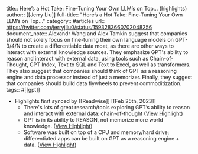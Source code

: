 title:: Here’s a Hot Take: Fine-Tuning Your Own LLM’s on Top... (highlights)
author:: [[Jerry Liu]]
full-title:: "Here’s a Hot Take: Fine-Tuning Your Own LLM’s on Top..."
category:: #articles
url:: https://twitter.com/jerryjliu0/status/1593283660702048256
document_note:: Alexandr Wang and Alex Tamkin suggest that companies should not solely focus on fine-tuning their own language models on GPT-3/4/N to create a differentiable data moat, as there are other ways to interact with external knowledge sources. They emphasize GPT's ability to reason and interact with external data, using tools such as Chain-of-Thought, GPT Index, Text to SQL and Text to Excel, as well as transformers. They also suggest that companies should think of GPT as a reasoning engine and data processor instead of just a memorizer. Finally, they suggest that companies should build data flywheels to prevent commoditization.
tags:: #[[gpt]]

- Highlights first synced by [[Readwise]] [[Feb 25th, 2023]]
	- There's lots of great research/tools exploring GPT’s ability to reason and interact with external data: chain-of-thought ([View Highlight](https://read.readwise.io/read/01gt3jhmwkqg8gsg0qy9cz24em))
	- GPT is in its ability to REASON, not memorize more world knowledge. ([View Highlight](https://read.readwise.io/read/01gt3jdfvx331bejmkz5kxxshp))
	- Software was built on top of a CPU and memory/hard drive; differentiated apps can be built on GPT as a reasoning engine + data. ([View Highlight](https://read.readwise.io/read/01gt3jh5s314xn59p96r6apzkg))